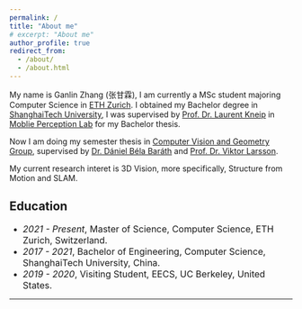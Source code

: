 ```yaml
---
permalink: /
title: "About me"
# excerpt: "About me"
author_profile: true
redirect_from: 
  - /about/
  - /about.html
---
```


My name is Ganlin Zhang (张甘霖), I am currently a MSc student majoring Computer Science in [ETH Zurich](https://ethz.ch/en.html). I obtained my Bachelor degree in [ShanghaiTech University](http://www.shanghaitech.edu.cn/eng/), I was supervised by [Prof. Dr. Laurent Kneip](https://mpl.sist.shanghaitech.edu.cn/Director.html) in [Moblie Perception Lab](https://mpl.sist.shanghaitech.edu.cn/) for my Bachelor thesis.

Now I am doing my semester thesis in [Computer Vision and Geometry Group](https://www.cvg.ethz.ch/), supervised by [Dr. Dániel Béla Baráth](https://people.inf.ethz.ch/dbarath/) and [Prof. Dr. Viktor Larsson](https://vlarsson.github.io/).

My current research interet is 3D Vision, more specifically, Structure from Motion and SLAM.

## Education
- *<font size=3>2021 - Present</font>*<font size=3>, Master of Science, Computer Science, ETH Zurich, Switzerland.</font> 
- *<font size=3>2017 - 2021</font>*<font size=3>, Bachelor of Engineering, Computer Science, ShanghaiTech University, China. </font>
- *<font size=3>2019 - 2020</font>*<font size=3>, Visiting Student, EECS, UC Berkeley, United States. </font>

---

  <script type="text/javascript" id="clustrmaps" src="//cdn.clustrmaps.com/map_v2.js?cl=080808&w=400&t=n&d=rM7BoV2_o5IxNyY7EAufsftBDgwOhxdU0h5gt6JOQ5o&co=ffffff&cmo=79c4d3&cmn=3a90cc&ct=ffffff"></script>
